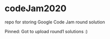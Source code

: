 # codeJam2020
repo for storing Google Code Jam round solution

Pinned:
Got to upload round1 solutions :)
